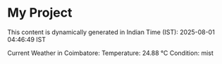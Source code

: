 # My Project

This content is dynamically generated in Indian Time (IST): 2025-08-01 04:46:49 IST


Current Weather in Coimbatore:
Temperature: 24.88 °C
Condition: mist
